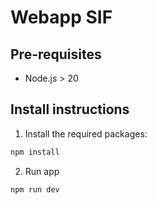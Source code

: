 # Webapp SIF

## Pre-requisites
- Node.js > 20

## Install instructions

1. Install the required packages:
```bash
npm install
```

2. Run app
```bash
npm run dev
```
